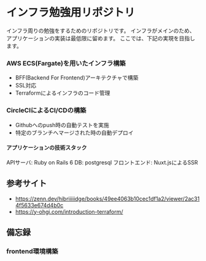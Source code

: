 # インフラ勉強用リポジトリ
インフラ周りの勉強をするためのリポジトリです。
インフラがメインのため、アプリケーションの実装は最低限に留めます。
ここでは、下記の実現を目指します。

### AWS ECS(Fargate)を用いたインフラ構築
- BFF(Backend For Frontend)アーキテクチャで構築
- SSL対応
- Terraformによるインフラのコード管理

### CircleCIによるCI/CDの構築
- Githubへのpush時の自動テストを実施
- 特定のブランチへマージされた時の自動デプロイ

#### アプリケーションの技術スタック
APIサーバ: Ruby on Rails 6
DB: postgresql
フロントエンド: Nuxt.jsによるSSR

## 参考サイト
- https://zenn.dev/hibriiiiidge/books/49ee4063b10cec1df1a2/viewer/2ac314f5633e674d4b0c
- https://y-ohgi.com/introduction-terraform/

## 備忘録
### frontend環境構築
